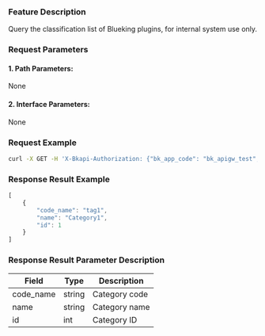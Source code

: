 ### Feature Description
Query the classification list of Blueking plugins, for internal system use only.

### Request Parameters

#### 1. Path Parameters:
None

#### 2. Interface Parameters:
None

### Request Example
```bash
curl -X GET -H 'X-Bkapi-Authorization: {"bk_app_code": "bk_apigw_test", "bk_app_secret": "***"}' --insecure https://bkapi.example.com/api/bkpaas3/prod/system/bk_plugin_tags
```

### Response Result Example
```javascript
[
    {
        "code_name": "tag1",
        "name": "Category1",
        "id": 1
    }
]
```

### Response Result Parameter Description

| Field     | Type   | Description       |
| --------- | ------ | ----------------- |
| code_name | string | Category code     |
| name      | string | Category name     |
| id        | int    | Category ID       |